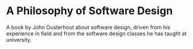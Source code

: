 # A Philosophy of Software Design
A book by John Ousterhout about software design, driven from his experience in field and from the software design classes he has taught at university.
